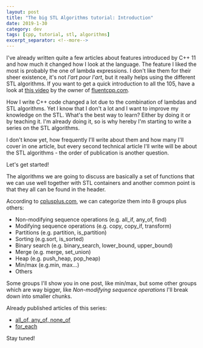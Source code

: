 ```yaml
---
layout: post
title: "The big STL Algorithms tutorial: Introduction"
date: 2019-1-30
category: dev
tags: [cpp, tutorial, stl, algorithms]
excerpt_separator: <!--more-->
---
```

I've already written quite a few articles about features introduced by C++ 11 and how much it changed how I look at the language. The feature I liked the most is probably the one of lambda expressions. I don't like them for their sheer existence, it's not _l'art pour l'art_, but it really helps using the different STL algorithms. If you want to get a quick introduction to all the 105, have a look at [this video](https://www.youtube.com/watch?v=2olsGf6JIkU ) by the owner of [fluentcpp.com](https://www.fluentcpp.com/).
<!--more-->

How I write C++ code changed a lot due to the combination of lambdas and STL algorithms. Yet I know that I don't a lot and I want to improve my knowledge on the STL. What's the best way to learn? Either by doing it or by teaching it. I'm already doing it, so is why hereby I'm starting to write a series on the STL algorithms.

I don't know yet, how frequently I'll write about them and how many I'll cover in one article, but every second technical article I'll write will be about the STL algorithms - the order of publication is another question.

Let's get started!

The algorithms we are going to discuss are basically a set of functions that we can use well together with STL containers and another common point is that they all can be found in the <algorithm> header.

According to [cplusplus.com](http://www.cplusplus.com/reference/algorithm/), we can categorize them into 8 groups plus others:
- Non-modifying sequence operations (e.g. all_if, any_of, find)
- Modifying sequence operations (e.g. copy, copy_if, transform)
- Partitions (e.g. partition, is_partition)
- Sorting (e.g.sort, is_sorted)
- Binary search (e.g. binary_search, lower_bound, upper_bound)
- Merge (e.g. merge, set_union)
- Heap (e.g. push_heap, pop_heap)
- Min/max (e.g.min, max...)
- Others

Some groups I'll show you in one post, like min/max, but some other groups which are way bigger, like _Non-modifying sequence operations_ I'll break down into smaller chunks.

Already published articles of this series:
* [all_of, any_of, none_of](/blog/2019/02/20/stl-algorithm-tutorial-part-1-any-all-none)
* [for_each](/blog/2019/04/03/stl-algorithm-tutorial-part-2-for_each)

Stay tuned!
